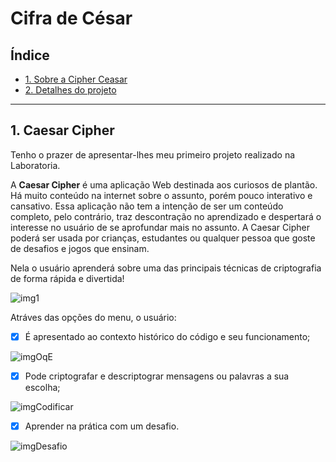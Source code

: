 # Cifra de César

## Índice

* [1. Sobre a Cipher Ceasar](#1-ceasar-cipher)
* [2. Detalhes do projeto](#2-detalhes-do-projeto)

***

## 1. Caesar Cipher

Tenho o prazer de apresentar-lhes meu primeiro projeto realizado na Laboratoria.

A **Caesar Cipher** é uma aplicação Web destinada aos curiosos de plantão.
Há muito conteúdo na internet sobre o assunto, porém pouco interativo e cansativo. 
Essa aplicação não tem a intenção de ser um conteúdo completo, pelo contrário, traz descontração no aprendizado e despertará o interesse no usuário de se aprofundar mais no assunto. 
A Caesar Cipher poderá ser usada por crianças, estudantes ou qualquer pessoa que goste de desafios e jogos que ensinam.

Nela o usuário aprenderá sobre uma das principais técnicas de criptografia de forma rápida e divertida!

![img1](https://user-images.githubusercontent.com/71895567/98428089-a750f180-207e-11eb-82a3-122f5aadc504.png)

Atráves das opções do menu, o usuário:

 - [x] É apresentado ao contexto histórico do código e seu funcionamento;

 ![imgOqE](https://user-images.githubusercontent.com/71895567/98428186-129ac380-207f-11eb-9340-12ea7c59ec01.png)

 - [x] Pode criptografar e descriptograr mensagens ou palavras a sua escolha;

 ![imgCodificar](https://user-images.githubusercontent.com/71895567/98428363-e469b380-207f-11eb-8b03-8a6a29910664.png)

 - [x] Aprender na prática com um desafio.

 ![imgDesafio](https://user-images.githubusercontent.com/71895567/98428406-1e3aba00-2080-11eb-8613-7eabc70581f4.png)




